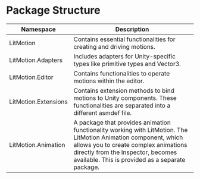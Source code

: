 # Package Structure

| Namespace | Description |
| - | - |
| LitMotion | Contains essential functionalities for creating and driving motions. |
| LitMotion.Adapters | Includes adapters for Unity-specific types like primitive types and Vector3. |
| LitMotion.Editor | Contains functionalities to operate motions within the editor. |
| LitMotion.Extensions | Contains extension methods to bind motions to Unity components. These functionalities are separated into a different asmdef file. |
| LitMotion.Animation | A package that provides animation functionality working with LitMotion. The LitMotion Animation component, which allows you to create complex animations directly from the Inspector, becomes available. This is provided as a separate package. |
